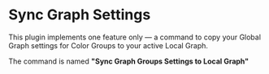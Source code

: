# Sync Graph Settings

This plugin implements one feature only &mdash; a command to copy your Global Graph settings for Color Groups to your active Local Graph.

The command is named **"Sync Graph Groups Settings to Local Graph"**
